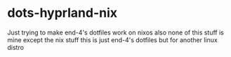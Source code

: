 # dots-hyprland-nix
Just trying to make end-4's dotfiles work on nixos also none of this stuff is mine except the nix stuff this is just end-4's dotfiles but for another linux distro
